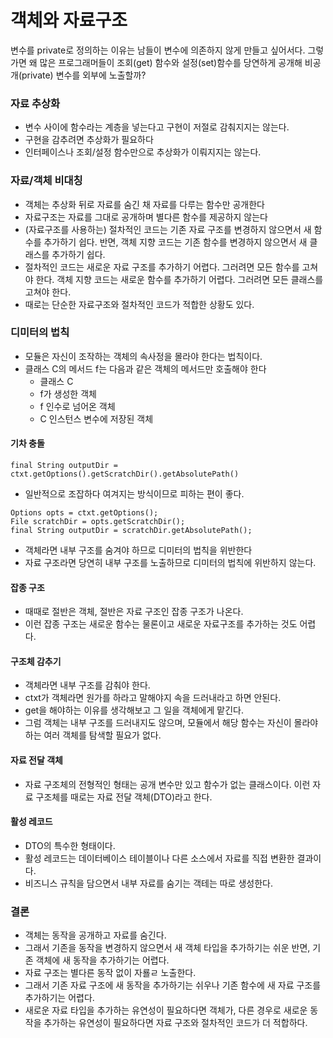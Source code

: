 # 객체와 자료구조
변수를 private로 정의하는 이유는 남들이 변수에 의존하지 않게 만들고 싶어서다. 
그렇가면 왜 많은 프로그래머들이 조회(get) 함수와 설정(set)함수를 당연하게 공개해 비공개(private) 변수를 외부에 노출할까?

### 자료 추상화
- 변수 사이에 함수라는 계층을 넣는다고 구현이 저절로 감춰지지는 않는다.
- 구현을 감추려면 추상화가 필요하다
- 인터페이스나 조회/설정 함수만으로 추상화가 이뤄지지는 않는다. 

### 자료/객체 비대칭
- 객체는 추상화 뒤로 자료를 숨긴 채 자료를 다루는 함수만 공개한다
- 자료구조는 자료를 그대로 공개하며 별다른 함수를 제공하지 않는다
- (자료구조를 사용하는) 절차적인 코드는 기존 자료 구조를 변경하지 않으면서 새 함수를 추가하기 쉽다. 반면, 객체 지향 코드는 기존 함수를 변경하지 않으면서 새 클래스를 추가하기 쉽다.
- 절차적인 코드는 새로운 자료 구조를 추가하기 어렵다. 그러려면 모든 함수를 고쳐야 한다. 객체 지향 코드는 새로운 함수를 추가하기 어렵다. 그러려면 모든 클래스를 고쳐야 한다.
- 때로는 단순한 자료구조와 절차적인 코드가 적합한 상황도 있다.

### 디미터의 법칙
- 모듈은 자신이 조작하는 객체의 속사정을 몰라야 한다는 법칙이다.
- 클래스 C의 메서드 f는 다음과 같은 객체의 메서드만 호출해야 한다
    - 클래스 C
    - f가 생성한 객체
    - f 인수로 넘어온 객체
    - C 인스턴스 변수에 저장된 객체

#### 기차 충돌
```
final String outputDir = ctxt.getOptions().getScratchDir().getAbsolutePath()
```
- 일반적으로 조잡하다 여겨지는 방식이므로 피하는 편이 좋다.
```
Options opts = ctxt.getOptions();
File scratchDir = opts.getScratchDir();
final String outputDir = scratchDir.getAbsolutePath();
```
- 객체라면 내부 구조를 숨겨야 하므로 디미터의 법칙을 위반한다
- 자료 구조라면 당연히 내부 구조를 노출하므로 디미터의 법칙에 위반하지 않는다.

#### 잡종 구조
- 때때로 절반은 객체, 절반은 자료 구조인 잡종 구조가 나온다. 
- 이런 잡종 구조는 새로운 함수는 물론이고 새로운 자료구조를 추가하는 것도 어렵다.

#### 구조체 감추기
- 객체라면 내부 구조를 감춰야 한다.
- ctxt가 객체라면 원가를 하라고 말해야지 속을 드러내라고 하면 안된다.
- get을 해야하는 이유를 생각해보고 그 일을 객체에게 맡긴다.
- 그럼 객체는 내부 구조를 드러내지도 않으며, 모듈에서 해당 함수는 자신이 몰라야하는 여러 객체를 탐색할 필요가 없다.

#### 자료 전달 객체
- 자료 구조체의 전형적인 형태는 공개 변수만 있고 함수가 없는 클래스이다. 이런 자료 구조체를 때로는 자료 전달 객체(DTO)라고 한다.

#### 활성 레코드
- DTO의 특수한 형태이다. 
- 활성 레코드는 데이터베이스 테이블이나 다른 소스에서 자료를 직접 변환한 결과이다.
- 비즈니스 규칙을 담으면서 내부 자료를 숨기는 객테는 따로 생성한다.

### 결론
- 객체는 동작을 공개하고 자료를 숨긴다.
- 그래서 기존을 동작을 변경하지 않으면서 새 객체 타입을 추가하기는 쉬운 반면, 기존 객체에 새 동작을 추가하기는 어렵다.
- 자료 구조는 별다른 동작 없이 자룔ㄹ 노출한다.
- 그래서 기존 자료 구조에 새 동작을 추가하기는 쉬우나 기존 함수에 새 자료 구조를 추가하기는 어렵다.
- 새로운 자료 타입을 추가하는 유연성이 필요하다면 객체가, 다른 경우로 새로운 동작을 추가하는 유연성이 필요하다면 자료 구조와 절차적인 코드가 더 적합하다.
